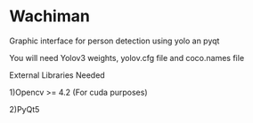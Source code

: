 # Wachiman

Graphic interface for person detection using yolo an pyqt

You will need Yolov3 weights, yolov.cfg file and coco.names file

External Libraries Needed

1)Opencv >= 4.2 (For cuda purposes)

2)PyQt5


